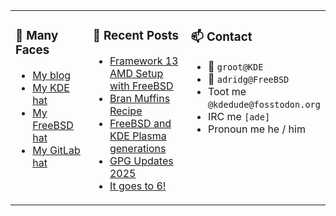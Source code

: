 
<table><tr>
  
<td valign="top" width="30%">
  
### 🙋 Many Faces

- [My blog](https://euroquis.nl/bobulate/)
- [My KDE hat](https://invent.kde.org/adridg)
- [My FreeBSD hat](https://wiki.freebsd.org/AdriaanDeGroot)
- [My GitLab hat](https://gitlab.com/adriaandegroot)
</td>

<td valign="top" width="40%">
  
### 💬 Recent Posts

<!-- BLOG-POST-LIST:START -->
- [Framework 13 AMD Setup with FreeBSD](https://euroquis.nl/freebsd/2025/03/16/framework.html)
- [Bran Muffins Recipe](https://euroquis.nl/blabla/2025/03/15/bran-muffins.html)
- [FreeBSD and KDE Plasma generations](https://euroquis.nl/freebsd/2025/03/02/kde5.html)
- [GPG Updates 2025](https://euroquis.nl/blabla/2025/03/01/gpg.html)
- [It goes to 6!](https://euroquis.nl/kde/2025/02/03/it-goes-to-6.html)
<!-- BLOG-POST-LIST:END -->
</td>

<td valign="top" width="30%">
  
### 📫 Contact

- 📧 `groot@KDE`
- 📧 `adridg@FreeBSD`
- Toot me `@kdedude@fosstodon.org`
- IRC me `[ade]`
- Pronoun me he / him
</td>

</tr></table>
